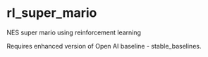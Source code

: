 # rl_super_mario
NES super mario using reinforcement learning

Requires enhanced version of Open AI baseline - stable_baselines.